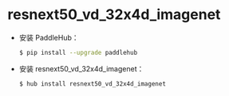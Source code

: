 # resnext50_vd_32x4d_imagenet
* 安装 PaddleHub：

    ```bash
    $ pip install --upgrade paddlehub
    ```

* 安装 resnext50_vd_32x4d_imagenet：

    ```bash
    $ hub install resnext50_vd_32x4d_imagenet
    ```
